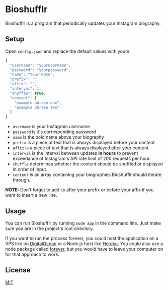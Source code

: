 # Bioshufflr

Bioshufflr is a program that periodically updates your Instagram biography.

## Setup

Open `config.json` and replace the default values with yours:
```javascript
{
  "username": "yourusername",
  "password": "yourpassword",
  "name": "Your Name",
  "prefix": "",
  "affix": "",
  "interval": 1,
  "shuffle": true,
  "content": [
    "example phrase one",
    "example phrase two"
  ]
}
```
* `username` is your Instagram username
* `password` is it's corresponding password
* `name` is the bold name above your biography
* `prefix` is a piece of text that is always displayed before your content
* `affix` is a piece of text that is always displayed after your content
* `interval` is the interval between updates __in hours__ to prevent exceedance of Instagram's API rate limit of 200 requests per hour.
* `shuffle` determines whether the content should be shuffled or displayed in order of input.
* `content` is an array containing your biographies Bioshufflr should iterate through.

**NOTE:** Don't forget to add `\n` after your prefix or before your affix if you want to insert a new line.

## Usage

You can run Bioshufflr by running `node app` in the command line. Just make sure you are in the project's root directory.

If you want to run the process forever, you could host the application on a VPS like on [DigitalOcean](https://digitalocean.com/) or a Node.js host like [Heroku](https://heroku.com/). You could also use a node package called [forever](https://npmjs.org/package/forever), but you would have to leave your computer on for that approach to work.

## License

[MIT](LICENSE)
